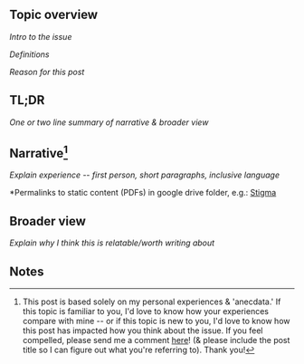 Topic overview
-

*Intro to the issue*

*Definitions*

*Reason for this post*

TL;DR
-

*One or two line summary of narrative & broader view*

Narrative[^1]
-

*Explain experience -- first person, short paragraphs, inclusive language*

*Permalinks to static content (PDFs) in google drive folder, e.g.:
[Stigma](https://drive.google.com/open?id=1dEK6VvSY-27L61MC_iEAonExqRo60q0e)

Broader view
-

*Explain why I think this is relatable/worth writing about*

Notes
- 

[^1]: This post is based solely on my personal experiences & 'anecdata.' If this topic is familiar to you, I'd love to know how your experiences compare with mine -- or if this topic is new to you, I'd love to know how this post has impacted how you think about the issue. If you feel compelled, please send me a comment [here](https://docs.google.com/forms/d/e/1FAIpQLSeTskpY1LoQss2fgXTcGZNyFY4XgTrWW49o4TzLLHdgkeVeOQ/viewform)!
 (& please include the post title so I can figure out what you're referring to). Thank you!
